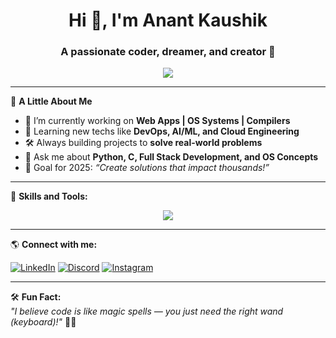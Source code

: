 <h1 align="center">Hi 👋, I'm Anant Kaushik</h1>
<h3 align="center">A passionate coder, dreamer, and creator 🚀</h3>

<p align="center">
  <img src="https://readme-typing-svg.demolab.com/?lines=Innovating+Code;Building+Dreams;Exploring+Endless+Possibilities!&center=true&width=500&height=50">
</p>

---

🌟 **A Little About Me**

- 🔭 I’m currently working on **Web Apps | OS Systems | Compilers**
- 🌱 Learning new techs like **DevOps, AI/ML, and Cloud Engineering**
- 🛠️ Always building projects to **solve real-world problems**
- 💬 Ask me about **Python, C, Full Stack Development, and OS Concepts**
- 🎯 Goal for 2025: *“Create solutions that impact thousands!”*

---

🚀 **Skills and Tools:**
<div align="center">
  <img src="https://skillicons.dev/icons?i=c,cpp,py,html,css,js,react,nodejs,mongodb,mysql,postman,git,github,vscode,linux" />
</div>

---

🌎 **Connect with me:**

[![LinkedIn](https://img.shields.io/badge/LinkedIn-blue?style=for-the-badge&logo=linkedin)](https://www.linkedin.com/in/k4u5hik14/) 
[![Discord](https://img.shields.io/badge/Discord-5865F2?style=for-the-badge&logo=discord&logoColor=white)](https://discordapp.com/users/745272329679929398)
[![Instagram](https://img.shields.io/badge/Instagram-purple?style=for-the-badge&logo=instagram)](https://www.instagram.com/k4u5hik_14/)

---

🛠 **Fun Fact:**  
*"I believe code is like magic spells — you just need the right wand (keyboard)!"* 🧙‍♂️
